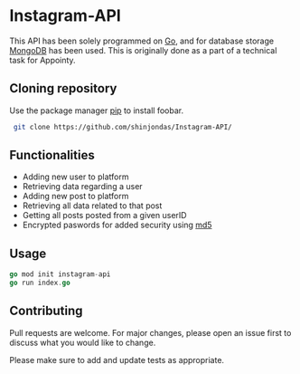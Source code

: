 # Instagram-API

This API has been solely programmed on [Go](https://golang.org/), and for database storage [MongoDB](https://www.mongodb.com/) has been used. This is originally done as a part of a technical task for Appointy. 

## Cloning repository

Use the package manager [pip](https://pip.pypa.io/en/stable/) to install foobar.

```bash
 git clone https://github.com/shinjondas/Instagram-API/
```
## Functionalities
- Adding new user to platform
- Retrieving data regarding a user
- Adding new post to platform
- Retrieving all data related to that post
- Getting all posts posted from a given userID
- Encrypted paswords for added security using [md5](https://en.wikipedia.org/wiki/MD5)

## Usage

```go
go mod init instagram-api
go run index.go
```

## Contributing
Pull requests are welcome. For major changes, please open an issue first to discuss what you would like to change.

Please make sure to add and update tests as appropriate.
